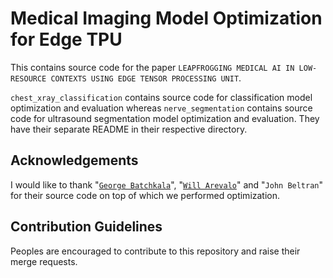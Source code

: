 # Medical Imaging Model Optimization for Edge TPU

This contains source code for the paper `LEAPFROGGING MEDICAL AI IN LOW-RESOURCE CONTEXTS USING EDGE TENSOR PROCESSING UNIT`.

`chest_xray_classification` contains source code for classification model optimization and evaluation whereas `nerve_segmentation` contains source code for ultrasound segmentation model optimization and evaluation. They have their separate README in their respective directory.

## Acknowledgements

I would like to thank "[`George Batchkala`](https://www.kaggle.com/gbatchkala)", "[`Will Arevalo`](https://www.kaggle.com/willarevalo)" and "`John Beltran`" for their source code on top of which we performed optimization.

## Contribution Guidelines

Peoples are encouraged to contribute to this repository and raise their merge requests.